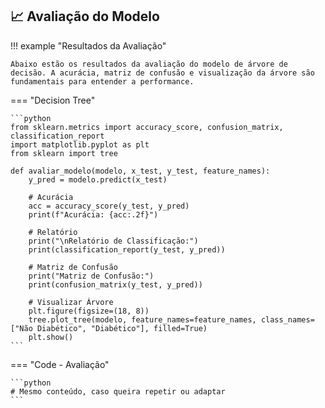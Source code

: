 ## 📈 Avaliação do Modelo

!!! example "Resultados da Avaliação"

    Abaixo estão os resultados da avaliação do modelo de árvore de decisão. A acurácia, matriz de confusão e visualização da árvore são fundamentais para entender a performance.

=== "Decision Tree"

    ```python
    from sklearn.metrics import accuracy_score, confusion_matrix, classification_report
    import matplotlib.pyplot as plt
    from sklearn import tree

    def avaliar_modelo(modelo, x_test, y_test, feature_names):
        y_pred = modelo.predict(x_test)

        # Acurácia
        acc = accuracy_score(y_test, y_pred)
        print(f"Acurácia: {acc:.2f}")

        # Relatório
        print("\nRelatório de Classificação:")
        print(classification_report(y_test, y_pred))

        # Matriz de Confusão
        print("Matriz de Confusão:")
        print(confusion_matrix(y_test, y_pred))

        # Visualizar Árvore
        plt.figure(figsize=(18, 8))
        tree.plot_tree(modelo, feature_names=feature_names, class_names=["Não Diabético", "Diabético"], filled=True)
        plt.show()
    ```

=== "Code - Avaliação"

    ```python
    # Mesmo conteúdo, caso queira repetir ou adaptar
    ```
